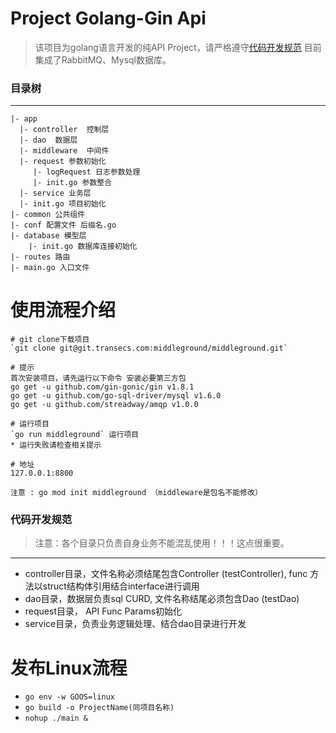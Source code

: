 # Project Golang-Gin Api
>该项目为golang语言开发的纯API Project，请严格遵守[代码开发规范](#代码开发规范)
>目前集成了RabbitMQ、Mysql数据库。
### 目录树
***
```
|- app
  |- controller  控制层
  |- dao  数据层
  |- middleware  中间件
  |- request 参数初始化
     |- logRequest 日志参数处理
     |- init.go 参数整合
  |- service 业务层
  |- init.go 项目初始化
|- common 公共组件
|- conf 配置文件 后缀名.go
|- database 模型层
    |- init.go 数据库连接初始化
|- routes 路由
|- main.go 入口文件
```
# 使用流程介绍
```
# git clone下载项目
`git clone git@git.transecs.com:middleground/middleground.git`

# 提示
首次安装项目，请先运行以下命令 安装必要第三方包
go get -u github.com/gin-gonic/gin v1.8.1
go get -u github.com/go-sql-driver/mysql v1.6.0
go get -u github.com/streadway/amqp v1.0.0

# 运行项目 
`go run middleground` 运行项目
* 运行失败请检查相关提示

# 地址 
127.0.0.1:8800

注意 : go mod init middleground （middleware是包名不能修改）
```
### 代码开发规范
> 注意：各个目录只负责自身业务不能混乱使用！！！这点很重要。
***
+ controller目录，文件名称必须结尾包含Controller (testController), func 方法以struct结构体引用结合interface进行调用
+ dao目录，数据层负责sql CURD, 文件名称结尾必须包含Dao (testDao)
+ request目录， API Func Params初始化
+ service目录，负责业务逻辑处理、结合dao目录进行开发

# 发布Linux流程
+ `go env -w GOOS=linux`
+ `go build -o ProjectName(同项目名称)`
+ `nohup ./main &`

